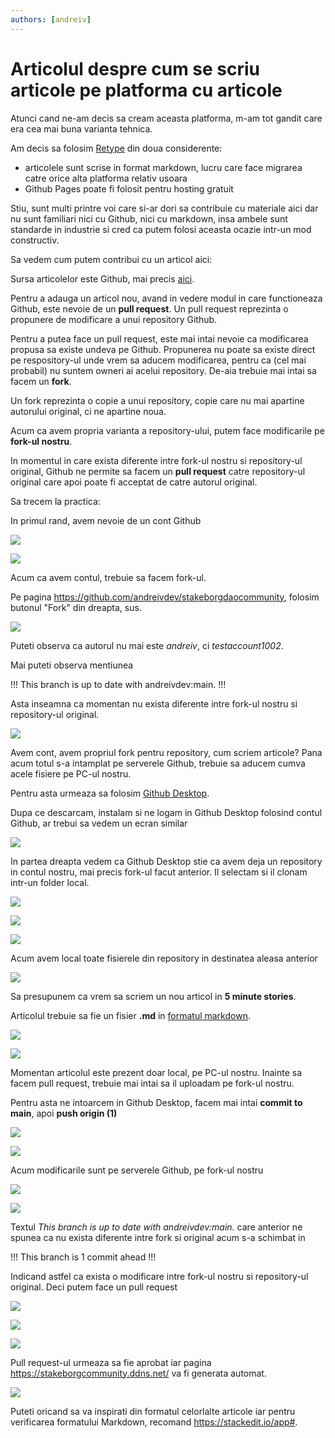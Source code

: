```yaml
---
authors: [andreiv]
---
```


# Articolul despre cum se scriu articole pe platforma cu articole

Atunci cand ne-am decis sa cream aceasta platforma, m-am tot gandit care era cea mai buna varianta tehnica.

Am decis sa folosim [Retype](retype.com) din doua considerente:

- articolele sunt scrise in format markdown, lucru care face migrarea catre orice alta platforma relativ usoara
- Github Pages poate fi folosit pentru hosting gratuit

Stiu, sunt multi printre voi care si-ar dori sa contribuie cu materiale aici dar nu sunt familiari nici cu Github, nici cu markdown, insa ambele sunt standarde in industrie si cred ca putem folosi aceasta ocazie intr-un mod constructiv.

Sa vedem cum putem contribui cu un articol aici:

Sursa articolelor este Github, mai precis [aici](https://github.com/andreivdev/stakeborgdaocommunity).

Pentru a adauga un articol nou, avand in vedere modul in care functioneaza Github, este nevoie de un **pull request**. Un pull request reprezinta o propunere de modificare a unui repository Github.

Pentru a putea face un pull request, este mai intai nevoie ca modificarea propusa sa existe undeva pe Github. Propunerea nu poate sa existe direct pe respository-ul unde vrem sa aducem modificarea, pentru ca (cel mai probabil) nu suntem owneri ai acelui repository. De-aia trebuie mai intai sa facem un **fork**.

Un fork reprezinta o copie a unui repository, copie care nu mai apartine autorului original, ci ne apartine noua.

Acum ca avem propria varianta a repository-ului, putem face modificarile pe **fork-ul nostru**.

In momentul in care exista diferente intre fork-ul nostru si repository-ul original, Github ne permite sa facem un **pull request** catre repository-ul original care apoi poate fi acceptat de catre autorul original.

Sa trecem la practica:

In primul rand, avem nevoie de un cont Github

![](github_1.png)

![](github_2.png)

Acum ca avem contul, trebuie sa facem fork-ul.

Pe pagina https://github.com/andreivdev/stakeborgdaocommunity, folosim butonul "Fork" din dreapta, sus.

![](github_3.png)

Puteti observa ca autorul nu mai este _andreiv_, ci _testaccount1002_.

Mai puteti observa mentiunea

!!!
This branch is up to date with andreivdev:main.
!!!

Asta inseamna ca momentan nu exista diferente intre fork-ul nostru si repository-ul original.

![](github_4.png)

Avem cont, avem propriul fork pentru repository, cum scriem articole? Pana acum totul s-a intamplat pe serverele Github, trebuie sa aducem cumva acele fisiere pe PC-ul nostru.

Pentru asta urmeaza sa folosim [Github Desktop](https://desktop.github.com/).

Dupa ce descarcam, instalam si ne logam in Github Desktop folosind contul Github, ar trebui sa vedem un ecran similar

![](github_5.png)

In partea dreapta vedem ca Github Desktop stie ca avem deja un repository in contul nostru, mai precis fork-ul facut anterior. Il selectam si il clonam intr-un folder local.

![](github_6.png)

![](github_7.png)

![](github_8.png)

Acum avem local toate fisierele din repository in destinatea aleasa anterior

![](github_9.png)

Sa presupunem ca vrem sa scriem un nou articol in **5 minute stories**.

Articolul trebuie sa fie un fisier **.md** in [formatul markdown](https://www.markdownguide.org/basic-syntax/).

![](github_10.png)

![](github_11.png)

Momentan articolul este prezent doar local, pe PC-ul nostru. Inainte sa facem pull request, trebuie mai intai sa il uploadam pe fork-ul nostru.

Pentru asta ne intoarcem in Github Desktop, facem mai intai **commit to main**, apoi **push origin (1)**

![](github_12.png)

![](github_13.png)

Acum modificarile sunt pe serverele Github, pe fork-ul nostru

![](github_14.png)

![](github_15.png)

Textul _This branch is up to date with andreivdev:main._ care anterior ne spunea ca nu exista diferente intre fork si original acum s-a schimbat in

!!!
This branch is 1 commit ahead
!!!

Indicand astfel ca exista o modificare intre fork-ul nostru si repository-ul original. Deci putem face un pull request

![](github_16.png)

![](github_17.png)

![](github_18.png)

Pull request-ul urmeaza sa fie aprobat iar pagina https://stakeborgcommunity.ddns.net/ va fi generata automat.

![](github_19.png)

Puteti oricand sa va inspirati din formatul celorlalte articole iar pentru
verificarea formatului Markdown, recomand https://stackedit.io/app#.
